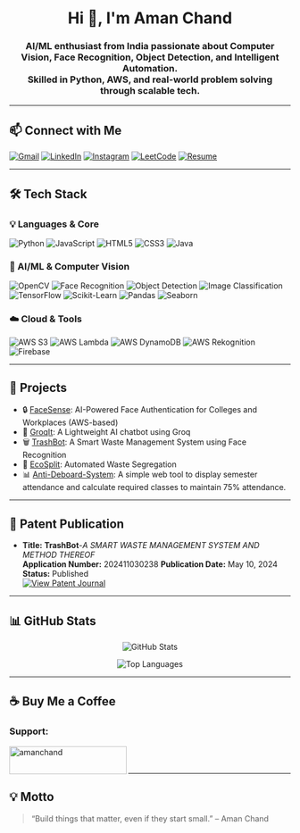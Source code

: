 <h1 align="center">Hi 👋, I'm Aman Chand</h1>

<h3 align="center">
  AI/ML enthusiast from India passionate about Computer Vision, Face Recognition, Object Detection, and Intelligent Automation.
  <br/>
  Skilled in Python, AWS, and real-world problem solving through scalable tech.
</h3>

---

## 📫 Connect with Me

[![Gmail](https://img.shields.io/badge/Gmail-amanchand8726@gmail.com-D14836?style=for-the-badge&logo=gmail&logoColor=white)](mailto:amanchand8726@gmail.com)
[![LinkedIn](https://img.shields.io/badge/LinkedIn-amanchand01-0077B5?style=for-the-badge&logo=linkedin&logoColor=white)](https://linkedin.com/in/amanchand01)
[![Instagram](https://img.shields.io/badge/Instagram-amanrudra01-E4405F?style=for-the-badge&logo=instagram&logoColor=white)](https://instagram.com/amanrudra01)
[![LeetCode](https://img.shields.io/badge/LeetCode-amanchand8726-FFA116?style=for-the-badge&logo=leetcode&logoColor=white)](https://leetcode.com/amanchand8726/)
[![Resume](https://img.shields.io/badge/Resume-View-blue?style=for-the-badge&logo=googledrive&logoColor=white)](https://drive.google.com/file/d/1ujXVo6xdaPFdk4lZW8tgoFmiHbvzFH7J/view?usp=drive_link)

---

## 🛠️ Tech Stack

### 💡 Languages & Core
![Python](https://img.shields.io/badge/Python-3776AB?style=for-the-badge&logo=python&logoColor=white)
![JavaScript](https://img.shields.io/badge/JavaScript-F7DF1E?style=for-the-badge&logo=javascript&logoColor=black)
![HTML5](https://img.shields.io/badge/HTML5-e34c26?style=for-the-badge&logo=html5&logoColor=white)
![CSS3](https://img.shields.io/badge/CSS3-264de4?style=for-the-badge&logo=css3&logoColor=white)
![Java](https://img.shields.io/badge/Java-ED8B00?style=for-the-badge&logo=java&logoColor=white)

### 🧠 AI/ML & Computer Vision
![OpenCV](https://img.shields.io/badge/OpenCV-27338e?style=for-the-badge&logo=opencv&logoColor=white)
![Face Recognition](https://img.shields.io/badge/_Face_Recognition-blueviolet?style=for-the-badge)
![Object Detection](https://img.shields.io/badge/_Object_Detection-blue?style=for-the-badge)
![Image Classification](https://img.shields.io/badge/_Image_Classification-green?style=for-the-badge)
![TensorFlow](https://img.shields.io/badge/TensorFlow-FF6F00?style=for-the-badge&logo=tensorflow&logoColor=white)
![Scikit-Learn](https://img.shields.io/badge/Scikit--Learn-F7931E?style=for-the-badge&logo=scikit-learn&logoColor=white)
![Pandas](https://img.shields.io/badge/Pandas-150458?style=for-the-badge&logo=pandas&logoColor=white)
![Seaborn](https://img.shields.io/badge/Seaborn-0769AD?style=for-the-badge&logo=python&logoColor=white)

### ☁️ Cloud & Tools
![AWS S3](https://img.shields.io/badge/AWS_S3-569A31?style=for-the-badge&logo=amazon-s3&logoColor=white)
![AWS Lambda](https://img.shields.io/badge/AWS_Lambda-FF9900?style=for-the-badge&logo=aws-lambda&logoColor=white)
![AWS DynamoDB](https://img.shields.io/badge/DynamoDB-4053D6?style=for-the-badge&logo=amazon-dynamodb&logoColor=white)
![AWS Rekognition](https://img.shields.io/badge/AWS_Rekognition-orange?style=for-the-badge&logo=amazon-aws&logoColor=white)
![Firebase](https://img.shields.io/badge/Firebase-FFCA28?style=for-the-badge&logo=firebase&logoColor=black)

---

## 🔭 Projects
- 🔒 [FaceSense](https://github.com/amanrudra01/FaceSense): AI-Powered Face Authentication for Colleges and Workplaces (AWS-based)
- 🤖 [GroqIt](https://github.com/amanrudra01/GroqIt): A Lightweight AI chatbot using Groq
- 🗑️ [TrashBot](https://github.com/amanrudra01/Trash-Bot): A Smart Waste Management System using Face Recognition 
- 🚗 [EcoSplit](https://github.com/amanrudra01/EcoSplit): Automated Waste Segregation  
- 📊 [Anti-Deboard-System](https://github.com/amanrudra01/Anti-Deboard-System-OR-Attendance-Tracker): A simple web tool to display semester attendance and calculate required classes to maintain 75% attendance.

---

## 🧾 Patent Publication

- **Title:** **TrashBot**-*A SMART WASTE MANAGEMENT SYSTEM AND METHOD THEREOF*  
  **Application Number:** 202411030238
  **Publication Date:** May 10, 2024  
  **Status:** Published  
  [![View Patent Journal](https://img.shields.io/badge/View-Patent_Journal-blue?style=for-the-badge)](https://drive.google.com/file/d/1f_R7YN0v-C1dLkwESPZAKpj--YbVe8n8/view?usp=drive_link)

---

## 📊 GitHub Stats

<p align="center">
  <img src="https://github-readme-stats.vercel.app/api?username=amanrudra01&show_icons=true&theme=tokyonight" alt="GitHub Stats" />
</p>

<p align="center">
  <img src="https://github-readme-stats.vercel.app/api/top-langs/?username=amanrudra01&layout=compact&theme=tokyonight" alt="Top Languages" />
</p>

---
## ☕ Buy Me a Coffee

<h3 align="left">Support:</h3>
<p><a href="https://www.buymeacoffee.com/amanchand"> <img align="left" src="https://cdn.buymeacoffee.com/buttons/v2/default-yellow.png" height="50" width="210" alt="amanchand" /></a></p><br><br>

---
## 💡 Motto

> “Build things that matter, even if they start small.” – Aman Chand
